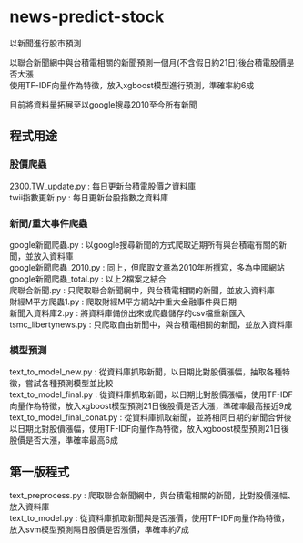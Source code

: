 # news-predict-stock

以新聞進行股市預測  
  
以聯合新聞網中與台積電相關的新聞預測一個月(不含假日約21日)後台積電股價是否大漲  
使用TF-IDF向量作為特徵，放入xgboost模型進行預測，準確率約6成  
  
目前將資料量拓展至以google搜尋2010至今所有新聞  

## 程式用途  

### 股價爬蟲  
2300.TW_update.py : 每日更新台積電股價之資料庫  
twii指數更新.py : 每日更新台股指數之資料庫  

### 新聞/重大事件爬蟲
google新聞爬蟲.py : 以google搜尋新聞的方式爬取近期所有與台積電有關的新聞，並放入資料庫  
google新聞爬蟲_2010.py : 同上，但爬取文章為2010年所撰寫，多為中國網站  
google新聞爬蟲_total.py : 以上2檔案之結合  
爬聯合新聞.py : 只爬取聯合新聞網中，與台積電相關的新聞，並放入資料庫  
財經M平方爬蟲1.py : 爬取財經M平方網站中重大金融事件與日期  
新聞入資料庫2.py : 將資料庫備份出來或爬蟲儲存的csv檔重新匯入  
tsmc_libertynews.py : 只爬取自由新聞中，與台積電相關的新聞，並放入資料庫  

### 模型預測
text_to_model_new.py : 從資料庫抓取新聞，以日期比對股價漲幅，抽取各種特徵，嘗試各種預測模型並比較  
text_to_model_final.py : 從資料庫抓取新聞，以日期比對股價漲幅，使用TF-IDF向量作為特徵，放入xgboost模型預測21日後股價是否大漲，準確率最高接近9成  
text_to_model_final_conat.py : 從資料庫抓取新聞，並將相同日期的新聞合併後以日期比對股價漲幅，使用TF-IDF向量作為特徵，放入xgboost模型預測21日後股價是否大漲，準確率最高6成  

## 第一版程式
text_preprocess.py : 爬取聯合新聞網中，與台積電相關的新聞，比對股價漲幅、放入資料庫  
text_to_model.py : 從資料庫抓取新聞與是否漲價，使用TF-IDF向量作為特徵，放入svm模型預測隔日股價是否漲價，準確率約7成  
